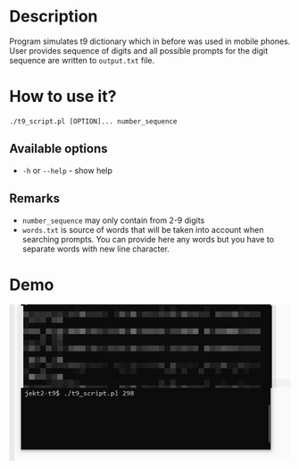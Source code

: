 
# Description

Program simulates t9 dictionary which in before was used in mobile phones.
User provides sequence of digits and all possible prompts for the digit sequence are written to `output.txt` file.

# How to use it?
```
./t9_script.pl [OPTION]... number_sequence
```
## Available options
- `-h` or `--help` - show help

## Remarks
- `number_sequence` may only contain from 2-9 digits
- `words.txt` is source of words that will be taken into account when searching prompts. You can provide here any words but you have to separate words with new line character.


# Demo
![Demo](img/demo.gif)